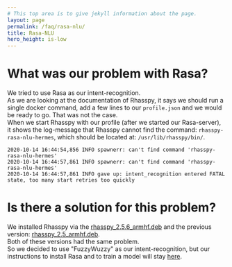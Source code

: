 ```yaml
---
# This top area is to give jekyll information about the page.
layout: page
permalink: /faq/rasa-nlu/
title: Rasa-NLU
hero_height: is-low
---
```


# What was our problem with Rasa?

We tried to use Rasa as our intent-recognition.  
As we are looking at the documentation of Rhasspy, it says we should run a single docker command, add a few lines to our ``profile.json`` and we would be ready to go.
That was not the case.  
When we start Rhasspy with our profile (after we started our Rasa-server), it shows the log-message that Rhasspy cannot find the command: ``rhasspy-rasa-nlu-hermes``, which should be located at: ``/usr/lib/rhasspy/bin/``.

````textmate
2020-10-14 16:44:54,856 INFO spawnerr: can't find command 'rhasspy-rasa-nlu-hermes'
2020-10-14 16:44:57,861 INFO spawnerr: can't find command 'rhasspy-rasa-nlu-hermes'
2020-10-14 16:44:57,861 INFO gave up: intent_recognition entered FATAL state, too many start retries too quickly
````

# Is there a solution for this problem?

We installed Rhasspy via the [rhasspy_2.5.6_armhf.deb](https://github.com/rhasspy/rhasspy/releases) and the previous version: [rhasspy_2.5_armhf.deb](https://github.com/rhasspy/rhasspy/releases).  
Both of these versions had the same problem.  
So we decided to use "FuzzyWuzzy" as our intent-recognition, but our instructions to install Rasa and to train a model will stay [here](../unused/rasanlu.md).  
